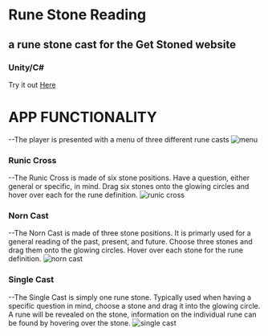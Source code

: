 
# Rune Stone Reading
## a rune stone cast for the Get Stoned website
### Unity/C#

Try it out [Here](https://theguardingdark.github.io/runestones/)  


APP FUNCTIONALITY
=====================
--The player is presented with a menu of three different rune casts
![menu](https://i.postimg.cc/K8bqfsj3/menu.png)

### Runic Cross
--The Runic Cross is made of six stone positions. Have a question, either general or specific, in mind. Drag six stones onto the glowing circles and hover over each for the rune definition.
![runic cross](https://i.postimg.cc/KjXrzRg3/cross.jpg)

### Norn Cast
--The Norn Cast is made of three stone positions. It is primarly used for a general reading of the past, present, and future. Choose three stones and drag them onto the glowing circles. Hover over each stone for the rune definition.
![norn cast](https://i.postimg.cc/zXCpyS7z/norn.jpg)

### Single Cast
--The Single Cast is simply one rune stone. Typically used when having a specific question in mind, choose a stone and drag it into the glowing circle. A rune will be revealed on the stone, information on the individual rune can be found by hovering over the stone.
![single cast](https://i.postimg.cc/nh1dPY9R/single.png)
